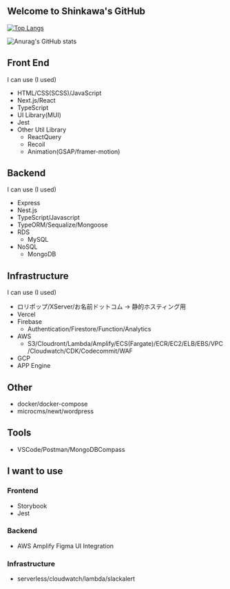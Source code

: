 ## Welcome to Shinkawa's GitHub
[![Top Langs](https://github-readme-stats.vercel.app/api/top-langs/?username=shinkawa-shinji-japan&layout=)](https://github.com/shinkawa-shinji-japan/github-readme-stats)

![Anurag's GitHub stats](https://github-readme-stats.vercel.app/api?username=shinkawa-shinji-japan&show_icons=true&theme=merko)


## Front End
I can use (I used)
* HTML/CSS(SCSS)/JavaScript
* Next.js/React
* TypeScript
* UI Library(MUI)
* Jest
* Other Util Library
  * ReactQuery
  * Recoil
  * Animation(GSAP/framer-motion)


## Backend
I can use (I used)
* Express
* Nest.js
* TypeScript/Javascript
* TypeORM/Sequalize/Mongoose
* RDS
  * MySQL
* NoSQL
  * MongoDB

## Infrastructure
I can use (I used)
* ロリポップ/XServer/お名前ドットコム → 静的ホスティング用
* Vercel
* Firebase
  * Authentication/Firestore/Function/Analytics
* AWS
  * S3/Cloudront/Lambda/Amplify/ECS(Fargate)/ECR/EC2/ELB/EBS/VPC/Cloudwatch/CDK/Codecommit/WAF
* GCP
 * APP Engine

## Other
* docker/docker-compose
* microcms/newt/wordpress

## Tools
* VSCode/Postman/MongoDBCompass

## I want to use
### Frontend
 * Storybook
 * Jest

### Backend
 * AWS Amplify Figma UI Integration

### Infrastructure
 * serverless/cloudwatch/lambda/slackalert



<!-- ### Hi there 👋 -->

<!--
**shinkawa-shinji-japan/shinkawa-shinji-japan** is a ✨ _special_ ✨ repository because its `README.md` (this file) appears on your GitHub profile.

Here are some ideas to get you started:

- 🔭 I’m currently working on ...
- 🌱 I’m currently learning ...
- 👯 I’m looking to collaborate on ...
- 🤔 I’m looking for help with ...
- 💬 Ask me about ...
- 📫 How to reach me: ...
- 😄 Pronouns: ...
- ⚡ Fun fact: ...
-->
